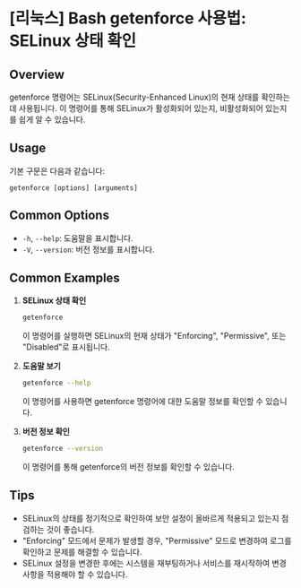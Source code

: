 # [리눅스] Bash getenforce 사용법: SELinux 상태 확인

## Overview
getenforce 명령어는 SELinux(Security-Enhanced Linux)의 현재 상태를 확인하는 데 사용됩니다. 이 명령어를 통해 SELinux가 활성화되어 있는지, 비활성화되어 있는지를 쉽게 알 수 있습니다.

## Usage
기본 구문은 다음과 같습니다:
```
getenforce [options] [arguments]
```

## Common Options
- `-h`, `--help`: 도움말을 표시합니다.
- `-V`, `--version`: 버전 정보를 표시합니다.

## Common Examples
1. **SELinux 상태 확인**
   ```bash
   getenforce
   ```
   이 명령어를 실행하면 SELinux의 현재 상태가 "Enforcing", "Permissive", 또는 "Disabled"로 표시됩니다.

2. **도움말 보기**
   ```bash
   getenforce --help
   ```
   이 명령어를 사용하면 getenforce 명령어에 대한 도움말 정보를 확인할 수 있습니다.

3. **버전 정보 확인**
   ```bash
   getenforce --version
   ```
   이 명령어를 통해 getenforce의 버전 정보를 확인할 수 있습니다.

## Tips
- SELinux의 상태를 정기적으로 확인하여 보안 설정이 올바르게 적용되고 있는지 점검하는 것이 좋습니다.
- "Enforcing" 모드에서 문제가 발생할 경우, "Permissive" 모드로 변경하여 로그를 확인하고 문제를 해결할 수 있습니다.
- SELinux 설정을 변경한 후에는 시스템을 재부팅하거나 서비스를 재시작하여 변경 사항을 적용해야 할 수 있습니다.
